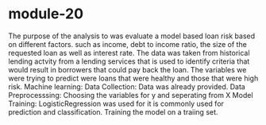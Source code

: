 # module-20

The purpose of the analysis to was evaluate a model based loan risk based on different factors. such as income, debt to income ratio, the size of the requested loan as well as interest rate. 
The data was taken from historical lending actvity from a lending services that is used to identify criteria that would result in borrowers that could pay back the loan. The variables we were trying to predict were loans that were healthy and those that were high risk.
Machine learning:
        Data Collection: Data was already provided.
        Data Preprocesssing: Choosing the variables for y and seperating from X
        Model Training: LogisticRegression was used for it is commonly used for prediction and classification. Training the model on a traiing set.
       
